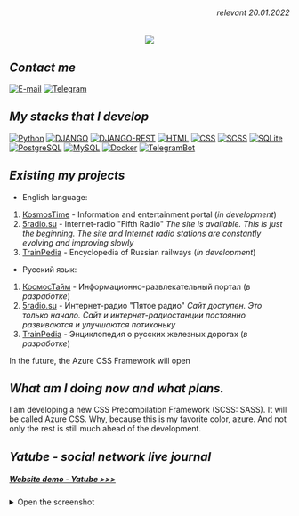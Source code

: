 <h6 align="right">relevant 20.01.2022</h6>
<p align="center">
  <a href="https://git.io/typing-svg">
    <img src="https://readme-typing-svg.herokuapp.com?font=PTSans&duration=2500&pause=2500&center=true&vCenter=true&multiline=true&width=700&height=100&lines=%E2%9C%8C+Welcome!+This+is+my+page+where+you+can+see+my+various+designs;%F0%9F%93%99+My+nickname+is+VegarusNik.+My+name+is+Nikolay;%F0%9F%92%BC+I+run+my+nonprofit+company+GroupMediaVegarus">
  </a>
</p>

## _Contact me_

[![E-mail](https://img.shields.io/badge/E--mail-005FF9?style=for-the-badge&logo=maildotru&logoColor=FFFFFF)](mailto://mv-nikolay@vegarus.su) [![Telegram](https://img.shields.io/badge/telegram-26A5E4?style=for-the-badge&logo=telegram&logoColor=FFFFFF)](https://t.me/vegarus2013)

## _My stacks that I develop_

[![Python](https://img.shields.io/badge/python-3670A0?style=for-the-badge&logo=python&logoColor=FFFFFF)](https://www.python.org) [![DJANGO](https://img.shields.io/badge/django-092E20?style=for-the-badge&logo=django&logoColor=FFFFFF)](https://www.djangoproject.com) [![DJANGO-REST](https://img.shields.io/badge/django-rest-AA0000?style=for-the-badge&logo=django&logoColor=FFFFFF)](https://www.django-rest-framework.org) [![HTML](https://img.shields.io/badge/html5-E34F26?style=for-the-badge&logo=html5&logoColor=FFFFFF)](https://developer.mozilla.org/ru/docs/Learn/Getting_started_with_the_web/HTML_basics) [![CSS](https://img.shields.io/badge/css3-1572B6?style=for-the-badge&logo=css3&logoColor=FFFFFF)](https://developer.mozilla.org/ru/docs/Learn/Getting_started_with_the_web/CSS_basics) [![SCSS](https://img.shields.io/badge/scss-CC6699?style=for-the-badge&logo=sass&logoColor=FFFFFF)](https://sass-lang.com) [![SQLite](https://img.shields.io/badge/SQLite-003B57?style=for-the-badge&logo=sqlite&logoColor=FFFFFF)](https://www.sqlite.com/) [![PostgreSQL](https://img.shields.io/badge/PostgreSQL-4169E1?style=for-the-badge&logo=postgresql&logoColor=FFFFFF)](https://www.postgresql.org) [![MySQL](https://img.shields.io/badge/MySQL-4479A1?style=for-the-badge&logo=mysql&logoColor=FFFFFF)](https://www.mysql.com) [![Docker](https://img.shields.io/badge/docker-2496ED?style=for-the-badge&logo=docker&logoColor=FFFFFF)](https://www.docker.com) [![TelegramBot](https://img.shields.io/badge/Telegram_BOT-Aiogram-2496ED?style=for-the-badge&logo=telegram&logoColor=FFFFFF)](https://pypi.org/project/aiogram/)

## _Existing my projects_

- English language:
1. [KosmosTime](https://kosmostime.su) - Information and entertainment portal (_in development_)
2. [5radio.su](https://5radio.su) - Internet-radio "Fifth Radio"
   _The site is available. This is just the beginning. The site and Internet radio stations are constantly evolving and improving slowly_
3. [TrainPedia](https://trainpedia.su) - Encyclopedia of Russian railways (_in development_)

- Русский язык:
1. [КосмосТайм](https://kosmostime.su) - Информационно-развлекательный портал (_в разработке_)
2. [5radio.su](https://5radio.su) - Интернет-радио "Пятое радио"
   _Сайт доступен. Это только начало. Сайт  и интернет-радиостанции постоянно развиваются и улучшаются потихоньку_
3. [TrainPedia](https://trainpedia.su) - Энциклопедия о русских железных дорогах (_в разработке_)

In the future, the Azure CSS Framework will open

## _What am I doing now and what plans._
I am developing a new CSS Precompilation Framework (SCSS: SASS). It will be called Azure CSS. Why, because this is my favorite color, azure. And not only the rest is still much ahead of the development.


## _Yatube - social network live journal_
##### [Website demo - Yatube >>>](http://yatube.vegarus.su)

<details>
  <summary>Open the screenshot</summary>
1
</details>
